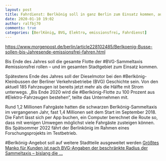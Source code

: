 ```yaml
---
layout: post
title: Fahrdienst: Berlkönig soll in ganz Berlin zum Einsatz kommen, aus Berliner Morgenpost
date: 2020-01-10 19:02
author: ralfbj70
comments: true
categories: [BerlKönig, BVG, Elektro, emissionsfrei, Fahrdienst]
---
```

https://www.morgenpost.de/berlin/article228102485/Berlkoenig-Busse-sollen-bis-Jahresende-emissionsfrei-fahren.html

Bis Ende des Jahres soll die gesamte Flotte der #BVG-Sammeltaxis #emissionsfrei rollen – und im gesamten Stadtgebiet zum Einsatz kommen.

Spätestens Ende des Jahres soll der Dieselmotor bei den #Berlkönig-Kleinbussen der Berliner Verkehrsbetriebe (BVG) Geschichte sein. Von den aktuell 185 Fahrzeugen ist bereits jetzt mehr als die Hälfte mit Strom unterwegs. „Bis Ende 2020 wird die #Berlkönig-Flotte zu 100 Prozent aus #Elektro-Fahrzeugen bestehen“, teilte das Unternehmen mit.

Rund 1,2 Millionen Fahrgäste hatten die schwarzen Berlkönig-Sammeltaxis im vergangenen Jahr, fast 1,4 Millionen seit dem Start im September 2018. Die Fahrt lässt sich per App buchen, ein Computer berechnet die Route so, dass mit wenigen Umwegen möglichst viele Fahrgäste zusteigen können. Bis Spätsommer 2022 fährt der Berlinkönig im Rahmen eines Forschungsprojekts im Testbetrieb.

#Berlkönig-Angebot soll auf weitere Stadtteile ausgeweitet werden
<a href="https://www.morgenpost.de/berlin/article228102485/Berlkoenig-Busse-sollen-bis-Jahresende-emissionsfrei-fahren.html">Größtes Manko für Kunden ist nach BVG-Angaben der beschränkte Radius der Sammeltaxis – bislang die ...</a>
